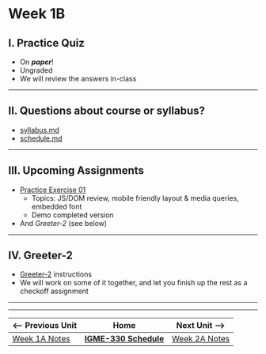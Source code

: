 # Week 1B

## I. Practice Quiz
- On ***paper***!
- Ungraded
- We will review the answers in-class

<hr>

## II. Questions about course or syllabus?
- [syllabus.md](../syllabus.md)
- [schedule.md](../schedule.md)

<hr>

## III. Upcoming Assignments
- [Practice Exercise 01](../pe/pe-01.md)
  - Topics: JS/DOM review, mobile friendly layout & media queries, embedded font
  - Demo completed version
- And *Greeter-2* (see below)

<hr>

## IV. Greeter-2

- [Greeter-2](../checkoffs/greeter-2.md) instructions
- We will work on some of it together, and let you finish up the rest as a checkoff assignment

<hr><hr>

| <-- Previous Unit | Home | Next Unit -->
| --- | --- | --- 
|  [Week 1A Notes](./01A.md)  |  [**IGME-330 Schedule**](../schedule.md) | [Week 2A Notes](./02A.md)
